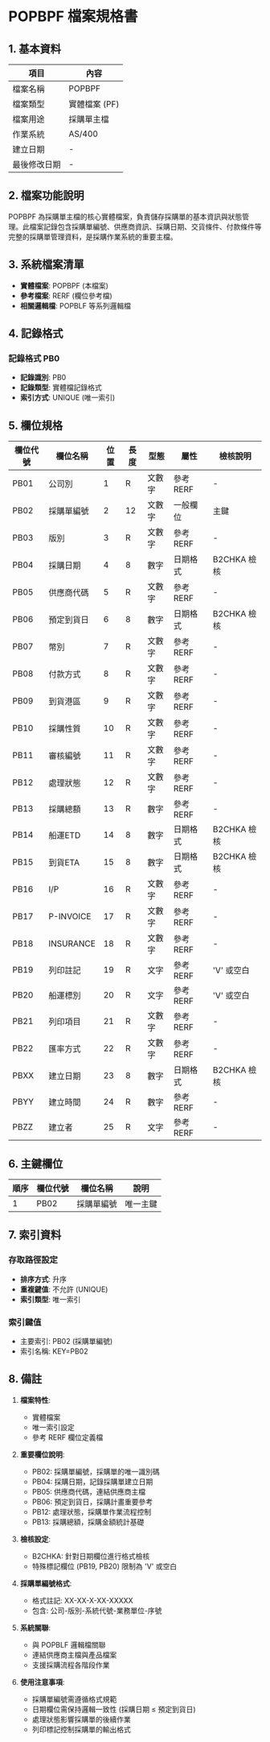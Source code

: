 # POPBPF 檔案規格書

## 1. 基本資料

| 項目 | 內容 |
|------|------|
| 檔案名稱 | POPBPF |
| 檔案類型 | 實體檔案 (PF) |
| 檔案用途 | 採購單主檔 |
| 作業系統 | AS/400 |
| 建立日期 | - |
| 最後修改日期 | - |

## 2. 檔案功能說明

POPBPF 為採購單主檔的核心實體檔案，負責儲存採購單的基本資訊與狀態管理。此檔案記錄包含採購單編號、供應商資訊、採購日期、交貨條件、付款條件等完整的採購單管理資料，是採購作業系統的重要主檔。

## 3. 系統檔案清單

- **實體檔案**: POPBPF (本檔案)
- **參考檔案**: RERF (欄位參考檔)
- **相關邏輯檔**: POPBLF 等系列邏輯檔

## 4. 記錄格式

### 記錄格式 PB0
- **記錄識別**: PB0
- **記錄類型**: 實體檔記錄格式
- **索引方式**: UNIQUE (唯一索引)

## 5. 欄位規格

| 欄位代號 | 欄位名稱 | 位置 | 長度 | 型態 | 屬性 | 檢核說明 |
|----------|----------|------|------|------|------|----------|
| PB01 | 公司別 | 1 | R | 文數字 | 參考 RERF | - |
| PB02 | 採購單編號 | 2 | 12 | 文數字 | 一般欄位 | 主鍵 |
| PB03 | 版別 | 3 | R | 文數字 | 參考 RERF | - |
| PB04 | 採購日期 | 4 | 8 | 數字 | 日期格式 | B2CHKA 檢核 |
| PB05 | 供應商代碼 | 5 | R | 文數字 | 參考 RERF | - |
| PB06 | 預定到貨日 | 6 | 8 | 數字 | 日期格式 | B2CHKA 檢核 |
| PB07 | 幣別 | 7 | R | 文數字 | 參考 RERF | - |
| PB08 | 付款方式 | 8 | R | 文數字 | 參考 RERF | - |
| PB09 | 到貨港區 | 9 | R | 文數字 | 參考 RERF | - |
| PB10 | 採購性質 | 10 | R | 文數字 | 參考 RERF | - |
| PB11 | 審核編號 | 11 | R | 文數字 | 參考 RERF | - |
| PB12 | 處理狀態 | 12 | R | 文數字 | 參考 RERF | - |
| PB13 | 採購總額 | 13 | R | 數字 | 參考 RERF | - |
| PB14 | 船運ETD | 14 | 8 | 數字 | 日期格式 | B2CHKA 檢核 |
| PB15 | 到貨ETA | 15 | 8 | 數字 | 日期格式 | B2CHKA 檢核 |
| PB16 | I/P | 16 | R | 文數字 | 參考 RERF | - |
| PB17 | P-INVOICE | 17 | R | 文數字 | 參考 RERF | - |
| PB18 | INSURANCE | 18 | R | 文數字 | 參考 RERF | - |
| PB19 | 列印註記 | 19 | R | 文字 | 參考 RERF | 'V' 或空白 |
| PB20 | 船運標別 | 20 | R | 文字 | 參考 RERF | 'V' 或空白 |
| PB21 | 列印項目 | 21 | R | 文數字 | 參考 RERF | - |
| PB22 | 匯率方式 | 22 | R | 文數字 | 參考 RERF | - |
| PBXX | 建立日期 | 23 | 8 | 數字 | 日期格式 | B2CHKA 檢核 |
| PBYY | 建立時間 | 24 | R | 數字 | 參考 RERF | - |
| PBZZ | 建立者 | 25 | R | 文字 | 參考 RERF | - |

## 6. 主鍵欄位

| 順序 | 欄位代號 | 欄位名稱 | 說明 |
|------|----------|----------|------|
| 1 | PB02 | 採購單編號 | 唯一主鍵 |

## 7. 索引資料

### 存取路徑設定
- **排序方式**: 升序
- **重複鍵值**: 不允許 (UNIQUE)
- **索引類型**: 唯一索引

### 索引鍵值
- 主要索引: PB02 (採購單編號)
- 索引名稱: KEY=PB02

## 8. 備註

1. **檔案特性**: 
   - 實體檔案
   - 唯一索引設定
   - 參考 RERF 欄位定義檔

2. **重要欄位說明**:
   - PB02: 採購單編號，採購單的唯一識別碼
   - PB04: 採購日期，記錄採購單建立日期
   - PB05: 供應商代碼，連結供應商主檔
   - PB06: 預定到貨日，採購計畫重要參考
   - PB12: 處理狀態，採購單作業流程控制
   - PB13: 採購總額，採購金額統計基礎

3. **檢核設定**:
   - B2CHKA: 針對日期欄位進行格式檢核
   - 特殊標記欄位 (PB19, PB20) 限制為 'V' 或空白

4. **採購單編號格式**:
   - 格式註記: XX-XX-X-XX-XXXXX
   - 包含: 公司-版別-系統代號-業務單位-序號

5. **系統關聯**:
   - 與 POPBLF 邏輯檔關聯
   - 連結供應商主檔與產品檔案
   - 支援採購流程各階段作業

6. **使用注意事項**:
   - 採購單編號需遵循格式規範
   - 日期欄位需保持邏輯一致性 (採購日期 ≤ 預定到貨日)
   - 處理狀態影響採購單的後續作業
   - 列印標記控制採購單的輸出格式 